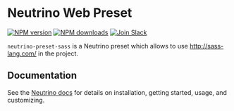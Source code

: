 # Neutrino Web Preset
[![NPM version][npm-image]][npm-url] [![NPM downloads][npm-downloads]][npm-url] [![Join Slack][slack-image]][slack-url]

`neutrino-preset-sass` is a Neutrino preset which allows to use http://sass-lang.com/ in the project.

## Documentation

See the [Neutrino docs](https://neutrino.js.org/presets/neutrino-preset-sass/)
for details on installation, getting started, usage, and customizing.

[npm-image]: https://img.shields.io/npm/v/neutrino-preset-sass.svg
[npm-downloads]: https://img.shields.io/npm/dt/neutrino-preset-sass.svg
[npm-url]: https://npmjs.org/package/neutrino-preset-sass
[slack-image]: https://neutrino-slack.herokuapp.com/badge.svg
[slack-url]: https://neutrino-slack.herokuapp.com/
